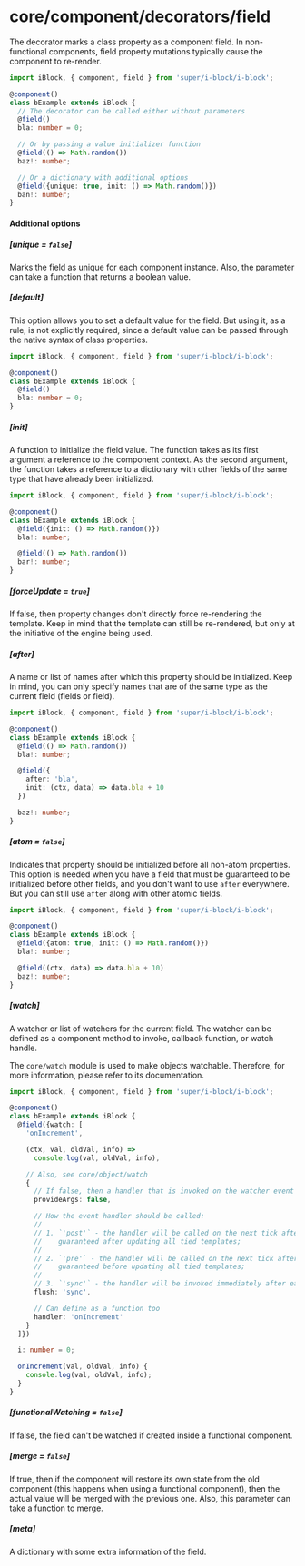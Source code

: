 # core/component/decorators/field

The decorator marks a class property as a component field.
In non-functional components, field property mutations typically cause the component to re-render.

```typescript
import iBlock, { component, field } from 'super/i-block/i-block';

@component()
class bExample extends iBlock {
  // The decorator can be called either without parameters
  @field()
  bla: number = 0;

  // Or by passing a value initializer function
  @field(() => Math.random())
  baz!: number;

  // Or a dictionary with additional options
  @field({unique: true, init: () => Math.random()})
  ban!: number;
}
```

#### Additional options

##### [unique = `false`]

Marks the field as unique for each component instance.
Also, the parameter can take a function that returns a boolean value.

##### [default]

This option allows you to set a default value for the field.
But using it, as a rule, is not explicitly required, since a default value can be passed through the native syntax of class properties.

```typescript
import iBlock, { component, field } from 'super/i-block/i-block';

@component()
class bExample extends iBlock {
  @field()
  bla: number = 0;
}
```

##### [init]

A function to initialize the field value.
The function takes as its first argument a reference to the component context.
As the second argument, the function takes a reference to a dictionary with other fields of the same type that
have already been initialized.

```typescript
import iBlock, { component, field } from 'super/i-block/i-block';

@component()
class bExample extends iBlock {
  @field({init: () => Math.random()})
  bla!: number;

  @field(() => Math.random())
  bar!: number;
}
```

##### [forceUpdate = `true`]

If false, then property changes don't directly force re-rendering the template.
Keep in mind that the template can still be re-rendered, but only at the initiative of the engine being used.

##### [after]

A name or list of names after which this property should be initialized.
Keep in mind, you can only specify names that are of the same type as the current field (fields or field).

```typescript
import iBlock, { component, field } from 'super/i-block/i-block';

@component()
class bExample extends iBlock {
  @field(() => Math.random())
  bla!: number;

  @field({
    after: 'bla',
    init: (ctx, data) => data.bla + 10
  })

  baz!: number;
}
```

##### [atom = `false`]

Indicates that property should be initialized before all non-atom properties.
This option is needed when you have a field that must be guaranteed to be initialized before other fields,
and you don't want to use `after` everywhere. But you can still use `after` along with other atomic fields.

```typescript
import iBlock, { component, field } from 'super/i-block/i-block';

@component()
class bExample extends iBlock {
  @field({atom: true, init: () => Math.random()})
  bla!: number;

  @field((ctx, data) => data.bla + 10)
  baz!: number;
}
```

##### [watch]

A watcher or list of watchers for the current field.
The watcher can be defined as a component method to invoke, callback function, or watch handle.

The `core/watch` module is used to make objects watchable.
Therefore, for more information, please refer to its documentation.

```typescript
import iBlock, { component, field } from 'super/i-block/i-block';

@component()
class bExample extends iBlock {
  @field({watch: [
    'onIncrement',

    (ctx, val, oldVal, info) =>
      console.log(val, oldVal, info),

    // Also, see core/object/watch
    {
      // If false, then a handler that is invoked on the watcher event does not take any arguments from the event
      provideArgs: false,

      // How the event handler should be called:
      //
      // 1. `'post'` - the handler will be called on the next tick after the mutation and
      //    guaranteed after updating all tied templates;
      //
      // 2. `'pre'` - the handler will be called on the next tick after the mutation and
      //    guaranteed before updating all tied templates;
      //
      // 3. `'sync'` - the handler will be invoked immediately after each mutation.
      flush: 'sync',

      // Can define as a function too
      handler: 'onIncrement'
    }
  ]})

  i: number = 0;

  onIncrement(val, oldVal, info) {
    console.log(val, oldVal, info);
  }
}
```

##### [functionalWatching = `false`]

If false, the field can't be watched if created inside a functional component.

##### [merge = `false`]

If true, then if the component will restore its own state from the old component
(this happens when using a functional component), then the actual value will be merged with the previous one.
Also, this parameter can take a function to merge.

##### [meta]

A dictionary with some extra information of the field.
